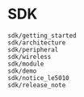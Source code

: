 # SDK

```{toctree}
sdk/getting_started
sdk/architecture
sdk/peripheral
sdk/wireless
sdk/module
sdk/demo
sdk/notice_le5010
sdk/release_note
```

